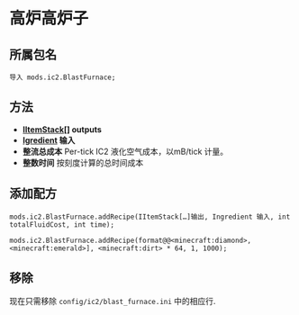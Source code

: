 # 高炉高炉子

## 所属包名

`导入 mods.ic2.BlastFurnace;`

## 方法

- **[IItemStack](/Vanilla/Items/IItemStack/)[] outputs**
- **[Igredient](/Vanilla/Variable_Types/IIngredient/) 输入**
- **整流总成本** Per-tick IC2 液化空气成本，以mB/tick 计量。
- **整数时间** 按刻度计算的总时间成本

## 添加配方

```zenscript
mods.ic2.BlastFurnace.addRecipe(IItemStack[…]输出, Ingredient 输入, int totalFluidCost, int time);

mods.ic2.BlastFurnace.addRecipe(format@@<minecraft:diamond>, <minecraft:emerald>], <minecraft:dirt> * 64, 1, 1000);
```

## 移除

现在只需移除 `config/ic2/blast_furnace.ini` 中的相应行.